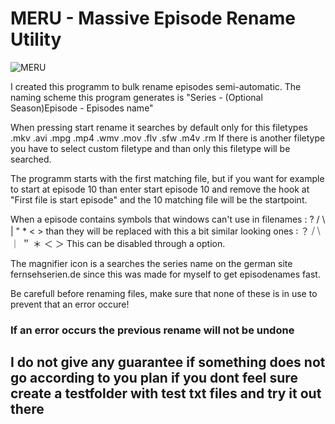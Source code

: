 # MERU - Massive Episode Rename Utility

![MERU](https://kurotaku.de/assets/projects/meru)

I created this programm to bulk rename episodes semi-automatic.
The naming scheme this program generates is "Series - (Optional Season)Episode - Episodes name"

When pressing start rename it searches by default only for this filetypes
.mkv .avi .mpg .mp4 .wmv .mov .flv .sfw .m4v .rm
If there is another filetype you have to select custom filetype and than only this filetype will be searched.

The programm starts with the first matching file, but if you want for example to start at episode 10 than enter start episode 10 and remove the hook at "First file is start episode" and the 10 matching file will be the startpoint.

When a episode contains symbols that windows can't use in filenames : ? / \ | " * < >
than they will be replaced with this a bit similar looking ones ꞉ ？ ⧸ ⧹ ｜ ＂ ＊ ＜ ＞
This can be disabled through a option.

The magnifier icon is a searches the series name on the german site fernsehserien.de since this was made for myself to get episodenames fast.

Be carefull before renaming files, make sure that none of these is in use to prevent that an error occure!

### If an error occurs the previous rename will not be undone
## I do not give any guarantee if something does not go according to you plan if you dont feel sure create a testfolder with test txt files and try it out there

